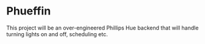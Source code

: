 # Phueffin
This project will be an over-engineered Phillips Hue backend that will handle turning lights on and off, scheduling etc. 
